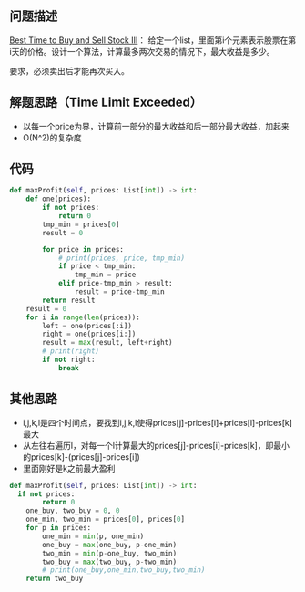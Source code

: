 
## 问题描述
[Best Time to Buy and Sell Stock III](https://leetcode.com/problems/best-time-to-buy-and-sell-stock-iii/ )：
给定一个list，里面第i个元素表示股票在第i天的价格。设计一个算法，计算最多两次交易的情况下，最大收益是多少。

要求，必须卖出后才能再次买入。


## 解题思路（Time Limit Exceeded）
- 以每一个price为界，计算前一部分的最大收益和后一部分最大收益，加起来
- O(N^2)的复杂度

## 代码
```python
def maxProfit(self, prices: List[int]) -> int:
    def one(prices):
        if not prices:
            return 0
        tmp_min = prices[0]
        result = 0

        for price in prices:
            # print(prices, price, tmp_min)
            if price < tmp_min:
                tmp_min = price
            elif price-tmp_min > result:
                result = price-tmp_min
        return result
    result = 0
    for i in range(len(prices)):
        left = one(prices[:i])
        right = one(prices[i:])
        result = max(result, left+right)
        # print(right)
        if not right:
            break

```

## 其他思路
- i,j,k,l是四个时间点，要找到i,j,k,l使得prices[j]-prices[i]+prices[l]-prices[k]最大
- 从左往右遍历l，对每一个l计算最大的prices[j]-prices[i]-prices[k]，即最小的prices[k]-(prices[j]-prices[i])
- 里面刚好是k之前最大盈利
```python
def maxProfit(self, prices: List[int]) -> int:
  if not prices:
        return 0
    one_buy, two_buy = 0, 0
    one_min, two_min = prices[0], prices[0]
    for p in prices:
        one_min = min(p, one_min)
        one_buy = max(one_buy, p-one_min)
        two_min = min(p-one_buy, two_min)
        two_buy = max(two_buy, p-two_min)
        # print(one_buy,one_min,two_buy,two_min)
    return two_buy
```


